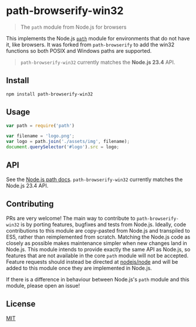 # path-browserify-win32

> The `path` module from Node.js for browsers

This implements the Node.js [`path`][path] module for environments that do not have it, like browsers. It was forked from `path-browserify` to add the win32 functions so both POSIX and Windows paths are supported.

> `path-browserify-win32` currently matches the **Node.js 23.4** API.

## Install

```
npm install path-browserify-win32
```

## Usage

```javascript
var path = require('path')

var filename = 'logo.png';
var logo = path.join('./assets/img', filename);
document.querySelector('#logo').src = logo;
```

## API

See the [Node.js path docs][path]. `path-browserify-win32` currently matches the Node.js 23.4 API.

## Contributing

PRs are very welcome! The main way to contribute to `path-browserify-win32` is by porting features, bugfixes and tests from Node.js. Ideally, code contributions to this module are copy-pasted from Node.js and transpiled to ES5, rather than reimplemented from scratch. Matching the Node.js code as closely as possible makes maintenance simpler when new changes land in Node.js.
This module intends to provide exactly the same API as Node.js, so features that are not available in the core `path` module will not be accepted. Feature requests should instead be directed at [nodejs/node](https://github.com/nodejs/node) and will be added to this module once they are implemented in Node.js.

If there is a difference in behaviour between Node.js's `path` module and this module, please open an issue!

## License

[MIT](./LICENSE)

[path]: https://nodejs.org/docs/v23.4.0/api/path.html
